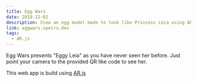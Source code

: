 ```yaml
---
title: Egg Wars
date: 2018-12-02
description: View an egg model made to look like Princess Leia using AR
link: eggwars.speirs.dev
tags:
  - AR.js
---
```

Egg Wars presents "Eggy Leia" as you have never seen her before. Just point your camera to the provided QR like code to see her.

This web app is build using [AR.js](https://ar-js-org.github.io/AR.js-Docs/)
